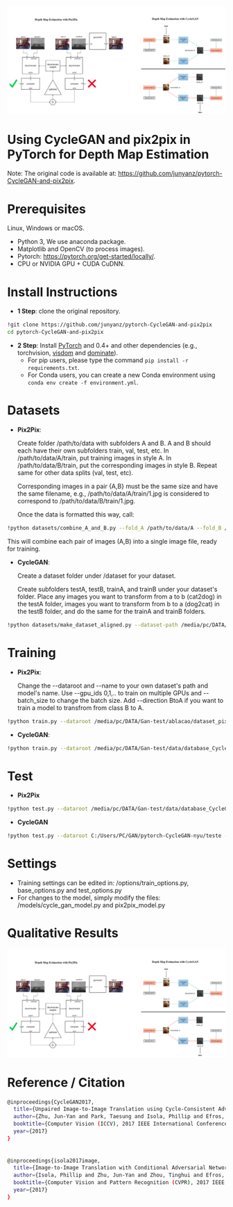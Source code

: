 <img src="/graphical_abstract.png">

# Using CycleGAN and pix2pix in PyTorch for Depth Map Estimation

Note: The original code is available at: https://github.com/junyanz/pytorch-CycleGAN-and-pix2pix.

# Prerequisites

Linux, Windows or macOS.
- Python 3, We use anaconda package.
- Matplotlib and OpenCV (to process images).
- Pytorch: https://pytorch.org/get-started/locally/.
- CPU or NVIDIA GPU + CUDA CuDNN.

# Install Instructions

- **1 Step**: clone the original repository.
```bash
!git clone https://github.com/junyanz/pytorch-CycleGAN-and-pix2pix
cd pytorch-CycleGAN-and-pix2pix
```
- **2 Step**: Install [PyTorch](http://pytorch.org) and 0.4+ and other dependencies (e.g., torchvision, [visdom](https://github.com/facebookresearch/visdom) and [dominate](https://github.com/Knio/dominate)).
  - For pip users, please type the command `pip install -r requirements.txt`.
  - For Conda users, you can create a new Conda environment using `conda env create -f environment.yml`.

 # Datasets

- **Pix2Pix**:

  Create folder /path/to/data with subfolders A and B. A and B should each have their own subfolders train, val, test, etc. In /path/to/data/A/train, put training images in style A. In /path/to/data/B/train, put the corresponding images in style B. Repeat same for other     data splits (val, test, etc).

  Corresponding images in a pair {A,B} must be the same size and have the same filename, e.g., /path/to/data/A/train/1.jpg is considered to correspond to /path/to/data/B/train/1.jpg.

  Once the data is formatted this way, call:

```bash
!python datasets/combine_A_and_B.py --fold_A /path/to/data/A --fold_B /path/to/data/B --fold_AB /path/to/data
```

  This will combine each pair of images (A,B) into a single image file, ready for training.

- **CycleGAN**:

  Create a dataset folder under /dataset for your dataset.

  Create subfolders testA, testB, trainA, and trainB under your dataset's folder. Place any images you want to transform from a to b (cat2dog) in the testA folder, images you want to transform from b to a (dog2cat) in the testB folder, and do the same for the trainA and trainB folders.

```bash
!python datasets/make_dataset_aligned.py --dataset-path /media/pc/DATA/Gan-test/dataset_CycleGAN
```
# Training

- **Pix2Pix**:

  Change the --dataroot and --name to your own dataset's path and model's name. Use --gpu_ids 0,1,.. to train on multiple GPUs and --batch_size to change the batch size. Add --direction BtoA if you want to train a model to transfrom from class B to A.

```bash
!python train.py --dataroot /media/pc/DATA/Gan-test/ablacao/dataset_pix --name pix2pix-nyu --model pix2pix --direction AtoB --display_id -1
```
- **CycleGAN**:

```bash
!python train.py --dataroot /media/pc/DATA/Gan-test/data/database_CycleGAN_nyu_grey --name cyclegan-nyu --model cycle_gan --display_id -1 --continue_train --epoch_count 31
```

# Test

- **Pix2Pix**

```bash
!python test.py --dataroot /media/pc/DATA/Gan-test/data/database_CycleGAN_nyu_grey/testA --name pix2pix-nyu --model test --netG unet_256 --direction AtoB --dataset_mode single --norm batch
```

-  **CycleGAN**

```bash
!python test.py --dataroot C:/Users/PC/GAN/pytorch-CycleGAN-nyu/teste --name cyclegan-nyu --model cycle_gan --phase test --no_dropout
```

# Settings

- Training settings can be edited in: /options/train_options.py, base_options.py and test_options.py
- For changes to the model, simply modify the files: /models/cycle_gan_model.py and pix2pix_model.py

# Qualitative Results

<img src="/graphical_abstract.png">

# Reference / Citation

```bash
@inproceedings{CycleGAN2017,
  title={Unpaired Image-to-Image Translation using Cycle-Consistent Adversarial Networks},
  author={Zhu, Jun-Yan and Park, Taesung and Isola, Phillip and Efros, Alexei A},
  booktitle={Computer Vision (ICCV), 2017 IEEE International Conference on},
  year={2017}
}


@inproceedings{isola2017image,
  title={Image-to-Image Translation with Conditional Adversarial Networks},
  author={Isola, Phillip and Zhu, Jun-Yan and Zhou, Tinghui and Efros, Alexei A},
  booktitle={Computer Vision and Pattern Recognition (CVPR), 2017 IEEE Conference on},
  year={2017}
}
```

